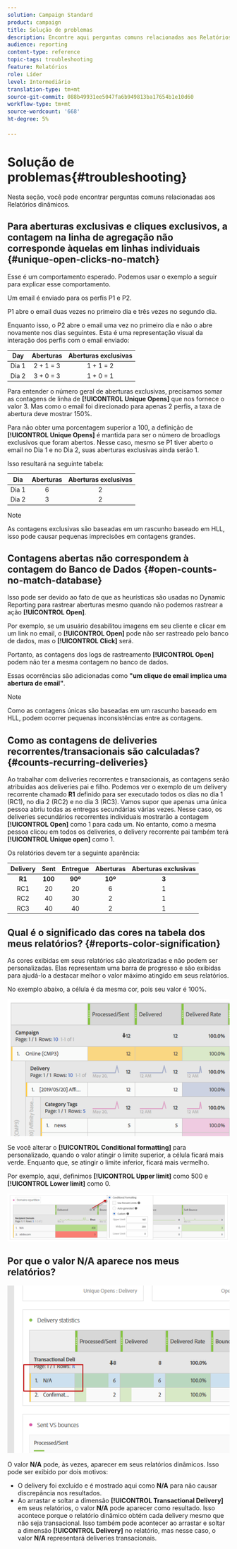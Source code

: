 ```yaml
---
solution: Campaign Standard
product: campaign
title: Solução de problemas
description: Encontre aqui perguntas comuns relacionadas aos Relatórios dinâmicos.
audience: reporting
content-type: reference
topic-tags: troubleshooting
feature: Relatórios
role: Líder
level: Intermediário
translation-type: tm+mt
source-git-commit: 088b49931ee5047fa6b949813ba17654b1e10d60
workflow-type: tm+mt
source-wordcount: '668'
ht-degree: 5%

---
```



# Solução de problemas{#troubleshooting}

Nesta seção, você pode encontrar perguntas comuns relacionadas aos Relatórios dinâmicos.

## Para aberturas exclusivas e cliques exclusivos, a contagem na linha de agregação não corresponde àquelas em linhas individuais {#unique-open-clicks-no-match}

Esse é um comportamento esperado.
Podemos usar o exemplo a seguir para explicar esse comportamento.

Um email é enviado para os perfis P1 e P2.

P1 abre o email duas vezes no primeiro dia e três vezes no segundo dia.

Enquanto isso, o P2 abre o email uma vez no primeiro dia e não o abre novamente nos dias seguintes.
Esta é uma representação visual da interação dos perfis com o email enviado:

<table> 
 <thead> 
  <tr> 
   <th align="center"> <strong>Day</strong> <br /> </th> 
   <th align="center"> <strong>Aberturas</strong> <br /> </th> 
   <th align="center"> <strong>Aberturas exclusivas</strong> <br /> </th> 
  </tr> 
 </thead> 
 <tbody> 
  <tr> 
   <td align="center"> Dia 1<br /> </td> 
   <td align="center"> 2 + 1 = 3<br /> </td> 
   <td align="center"> 1 + 1 = 2<br /> </td> 
  </tr> 
  <tr> 
   <td align="center"> Dia 2<br /> </td> 
   <td align="center"> 3 + 0 = 3<br /> </td> 
   <td align="center"> 1 + 0 = 1<br /> </td> 
  </tr>
 </tbody> 
</table>

Para entender o número geral de aberturas exclusivas, precisamos somar as contagens de linha de **[!UICONTROL Unique Opens]** que nos fornece o valor 3. Mas como o email foi direcionado para apenas 2 perfis, a taxa de abertura deve mostrar 150%.

Para não obter uma porcentagem superior a 100, a definição de **[!UICONTROL Unique Opens]** é mantida para ser o número de broadlogs exclusivos que foram abertos. Nesse caso, mesmo se P1 tiver aberto o email no Dia 1 e no Dia 2, suas aberturas exclusivas ainda serão 1.

Isso resultará na seguinte tabela:

<table> 
 <thead> 
  <tr> 
   <th align="center"> <strong>Dia</strong> <br /> </th> 
   <th align="center"> <strong>Aberturas</strong> <br /> </th> 
   <th align="center"> <strong>Aberturas exclusivas</strong> <br /> </th> 
  </tr> 
 </thead> 
 <tbody> 
  <tr> 
   <td align="center"> Dia 1<br /> </td> 
   <td align="center"> 6<br /> </td> 
   <td align="center"> 2<br /> </td>
  </tr> 
  <tr> 
   <td align="center"> Dia 2<br /> </td> 
   <td align="center"> 3<br /> </td> 
   <td align="center"> 2<br /> </td> 
  </tr> 
 </tbody> 
</table>

>[!NOTE]
>
>As contagens exclusivas são baseadas em um rascunho baseado em HLL, isso pode causar pequenas imprecisões em contagens grandes.

## Contagens abertas não correspondem à contagem do Banco de Dados {#open-counts-no-match-database}

Isso pode ser devido ao fato de que as heurísticas são usadas no Dynamic Reporting para rastrear aberturas mesmo quando não podemos rastrear a ação **[!UICONTROL Open]**.

Por exemplo, se um usuário desabilitou imagens em seu cliente e clicar em um link no email, o **[!UICONTROL Open]** pode não ser rastreado pelo banco de dados, mas o **[!UICONTROL Click]** será.

Portanto, as contagens dos logs de rastreamento **[!UICONTROL Open]** podem não ter a mesma contagem no banco de dados.

Essas ocorrências são adicionadas como **&quot;um clique de email implica uma abertura de email&quot;**.

>[!NOTE]
>
>Como as contagens únicas são baseadas em um rascunho baseado em HLL, podem ocorrer pequenas inconsistências entre as contagens.

## Como as contagens de deliveries recorrentes/transacionais são calculadas? {#counts-recurring-deliveries}

Ao trabalhar com deliveries recorrentes e transacionais, as contagens serão atribuídas aos deliveries pai e filho.
Podemos ver o exemplo de um delivery recorrente chamado **R1** definido para ser executado todos os dias no dia 1 (RC1), no dia 2 (RC2) e no dia 3 (RC3).
Vamos supor que apenas uma única pessoa abriu todas as entregas secundárias várias vezes. Nesse caso, os deliveries secundários recorrentes individuais mostrarão a contagem **[!UICONTROL Open]** como 1 para cada um.
No entanto, como a mesma pessoa clicou em todos os deliveries, o delivery recorrente pai também terá **[!UICONTROL Unique open]** como 1.

Os relatórios devem ter a seguinte aparência:

<table> 
 <thead> 
  <tr> 
   <th align="center"> <strong>Delivery</strong> <br /> </th> 
   <th align="center"> <strong>Sent</strong> <br /> </th> 
   <th align="center"> <strong>Entregue</strong> <br /> </th>
   <th align="center"> <strong>Aberturas</strong> <br /> </th> 
   <th align="center"> <strong>Aberturas exclusivas</strong> <br /> </th>
  </tr> 
 </thead> 
 <tbody> 
  <tr> 
   <td align="center"> <strong>R1<br/> </td> 
   <td align="center"> <strong>100<br/> </td> 
   <td align="center"> <strong>90º<br/> </td> 
   <td align="center"> <strong>10º<br/> </td> 
   <td align="center"> <strong>3<br/> </td> 
  </tr> 
  <tr> 
   <td align="center"> RC1<br/> </td> 
   <td align="center"> 20<br /> </td> 
   <td align="center"> 20<br /> </td> 
   <td align="center"> 6<br /> </td> 
   <td align="center"> 1<br /> </td> 
  </tr>
    <tr> 
   <td align="center"> RC2<br /> </td> 
   <td align="center"> 40<br /> </td> 
   <td align="center"> 30<br /> </td> 
   <td align="center"> 2<br /> </td> 
   <td align="center"> 1<br /> </td> 
  </tr> 
    <tr> 
   <td align="center"> RC3<br /> </td> 
   <td align="center"> 40<br /> </td> 
   <td align="center"> 40<br /> </td> 
   <td align="center"> 2<br /> </td> 
   <td align="center"> 1<br /> </td> 
  </tr> 
 </tbody> 
</table>

## Qual é o significado das cores na tabela dos meus relatórios? {#reports-color-signification}

As cores exibidas em seus relatórios são aleatorizadas e não podem ser personalizadas. Elas representam uma barra de progresso e são exibidas para ajudá-lo a destacar melhor o valor máximo atingido em seus relatórios.

No exemplo abaixo, a célula é da mesma cor, pois seu valor é 100%.

![](assets/troubleshooting_1.png)

Se você alterar o **[!UICONTROL Conditional formatting]** para personalizado, quando o valor atingir o limite superior, a célula ficará mais verde. Enquanto que, se atingir o limite inferior, ficará mais vermelho.

Por exemplo, aqui, definimos **[!UICONTROL Upper limit]** como 500 e **[!UICONTROL Lower limit]** como 0.

![](assets/troubleshooting_2.png)

## Por que o valor N/A aparece nos meus relatórios?

![](assets/troubleshooting_3.png)

O valor **N/A** pode, às vezes, aparecer em seus relatórios dinâmicos. Isso pode ser exibido por dois motivos:

* O delivery foi excluído e é mostrado aqui como **N/A** para não causar discrepância nos resultados.
* Ao arrastar e soltar a dimensão **[!UICONTROL Transactional Delivery]** em seus relatórios, o valor **N/A** pode aparecer como resultado. Isso acontece porque o relatório dinâmico obtém cada delivery mesmo que não seja transacional.
Isso também pode acontecer ao arrastar e soltar a dimensão **[!UICONTROL Delivery]** no relatório, mas nesse caso, o valor **N/A** representará deliveries transacionais.
